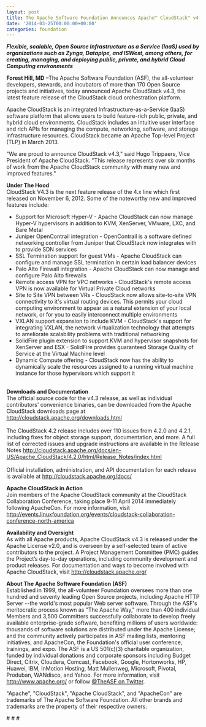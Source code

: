 ```yaml
---
layout: post
title: The Apache Software Foundation Announces Apache™ CloudStack™ v4.3
date: '2014-03-25T00:00:00+00:00'
categories: foundation
---
```

<div> 
    <p><b><i>Flexible, scalable, Open Source Infrastructure as a Service (IaaS) used by organizations such as Zynga, Datapipe, and ISWest, among others, for creating, managing, and deploying public, private, and hybrid Cloud Computing environments</i></b></p> 
    <p><b>Forest Hill, MD</b> –The Apache Software Foundation (ASF), the all-volunteer developers, stewards, and incubators of more than 170 Open Source projects and initiatives, today announced Apache CloudStack v4.3, the latest feature release of the CloudStack cloud orchestration platform.</p> 
  </div> 
  <div>Apache CloudStack is an integrated Infrastructure-as-a-Service (IaaS) software platform that allows users to build feature-rich public, private, and hybrid cloud environments. CloudStack includes an intuitive user interface and rich APIs for managing the compute, networking, software, and storage infrastructure resources. CloudStack became an Apache Top-level Project (TLP) in March 2013.</div> 
  <p>&quot;We are proud to announce CloudStack v4.3,&quot; said Hugo Trippaers, Vice President of Apache CloudStack. &quot;This release represents over six months of work from the Apache CloudStack community with many new and improved features.&quot;</p> 
  <div><b>Under The Hood<br /></b>CloudStack V4.3 is the next feature release of the 4.x line which first released on November 6, 2012. Some of the noteworthy new and improved features include:</div> 
  <div> 
    <p> </p> 
    <ul> 
      <li>Support for Microsoft Hyper-V - Apache CloudStack can now manage Hyper-V hypervisors in addition to KVM, XenServer, VMware, LXC, and Bare Metal</li> 
      <li>Juniper OpenContrail integration - OpenContrail is a software defined networking controller from Juniper that CloudStack now integrates with to provide SDN services</li> 
      <li>SSL Termination support for guest VMs - Apache CloudStack can configure and manage SSL termination in certain load balancer devices</li> 
      <li>Palo Alto Firewall integration - Apache CloudStack can now manage and configure Palo Alto firewalls</li> 
      <li>Remote access VPN for VPC networks - CloudStack's remote access VPN is now available for Virtual Private Cloud networks</li> 
      <li>Site to Site VPN between VRs - CloudStack now allows site-to-site VPN connectivity to it's virtual routing devices. This permits your cloud computing environment to appear as a natural extension of your local network, or for you to easily interconnect multiple environments</li> 
      <li>VXLAN support expansion to include KVM - CloudStack's support for integrating VXLAN, the network virtualization technology that attempts to ameliorate scalability problems with traditional networking</li> 
      <li>SolidFire plugin extension to support KVM and hypervisor snapshots for XenServer and ESX - SolidFire provides guaranteed Storage Quality of Service at the Virtual Machine level</li> 
      <li>Dynamic Compute offering - CloudStack now has the ability to dynamically scale the resources assigned to a running virtual machine instance for those hypervisors which support it</li> 
    </ul> 
    <p> </p> 
  </div> 
  <div><br /></div> 
  <div><b>Downloads and Documentation<br /></b>The official source code for the v4.3 release, as well as individual contributors' convenience binaries, can be downloaded from the Apache CloudStack downloads page at <a href="http://cloudstack.apache.org/downloads.html">http://cloudstack.apache.org/downloads.html</a></div> 
  <div><br />The CloudStack 4.2 release includes over 110 issues from 4.2.0 and 4.2.1, including fixes for object storage support, documentation, and more. A full list of corrected issues and upgrade instructions are available in the Release Notes <a href="http://cloudstack.apache.org/docs/en-US/Apache_CloudStack/4.2.0/html/Release_Notes/index.html">http://cloudstack.apache.org/docs/en-US/Apache_CloudStack/4.2.0/html/Release_Notes/index.html</a></div> 
  <div><br />Official installation, administration, and API documentation for each release is available at <a href="http://cloudstack.apache.org/docs/">http://cloudstack.apache.org/docs/</a></div> 
  <p><b>Apache CloudStack in Action<br /></b>Join members of the Apache CloudStack community at the CloudStack Collaboration Conference, taking place 9-11 April 2014 immediately following ApacheCon. For more information, visit <a href="http://events.linuxfoundation.org/events/cloudstack-collaboration-conference-north-america">http://events.linuxfoundation.org/events/cloudstack-collaboration-conference-north-america</a></p> 
  <p><b>Availability and Oversight<br /></b>As with all Apache products, Apache CloudStack v4.3 is released under the Apache License v2.0, and is overseen by a self-selected team of active contributors to the project. A Project Management Committee (PMC) guides the Project’s day-to-day operations, including community development and product releases. For documentation and ways to become involved with Apache CloudStack, visit <a href="http://cloudstack.apache.org/">http://cloudstack.apache.org/</a></p> 
  <div></div> 
  <div> 
    <div> 
      <p><b>About The Apache Software Foundation (ASF)<br /></b>Established in 1999, the all-volunteer Foundation oversees more than one hundred and seventy leading Open Source projects, including Apache HTTP Server --the world's most popular Web server software. Through the ASF's meritocratic process known as &quot;The Apache Way,&quot; more than 400 individual Members and 3,500 Committers successfully collaborate to develop freely available enterprise-grade software, benefiting millions of users worldwide: thousands of software solutions are distributed under the Apache License; and the community actively participates in ASF mailing lists, mentoring initiatives, and ApacheCon, the Foundation's official user conference, trainings, and expo. The ASF is a US 501(c)(3) charitable organization, funded by individual donations and corporate sponsors including Budget Direct, Citrix, Cloudera, Comcast, Facebook, Google, Hortonworks, HP, Huawei, IBM, InMotion Hosting, Matt Mullenweg, Microsoft, Pivotal, Produban, WANdisco, and Yahoo. For more information, visit <a href="http://www.apache.org/">http://www.apache.org/</a> or follow <a href="https://twitter.com/TheASF">@TheASF on Twitter</a>.</p> 
    </div> 
    <div> 
      <p>&quot;Apache&quot;, &quot;CloudStack&quot;, &quot;Apache CloudStack&quot;, and &quot;ApacheCon&quot; are trademarks of The Apache Software Foundation. All other brands and trademarks are the property of their respective owners.</p> 
    </div> 
  </div> 
  <div># # #</div>

